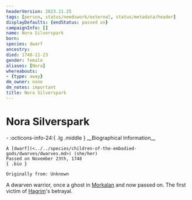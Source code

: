 ```yaml
---
headerVersion: 2023.11.25
tags: [person, status/needswork/external, status/metadata/header]
displayDefaults: {endStatus: passed on}
campaignInfo: []
name: Nora Silverspark
born:
species: dwarf
ancestry:
died: 1748-11-23
gender: female
aliases: [Nora]
whereabouts:
- {type: away}
dm_owner: none
dm_notes: important
title: Nora Silverspark
---
```

# Nora Silverspark
<div class="grid cards ext-narrow-margin ext-one-column" markdown>
- :octicons-info-24:{ .lg .middle } __Biographical Information__

    A [dwarf](<../../species/children-of-the-embodied-gods/dwarves/dwarves.md>) (she/her)  
    Passed on November 23th, 1748  
    { .bio }

    Originally from: Unknown
</div>




A dwarven warrior, once a ghost in [Morkalan](<../../cosmology/multiverse/echo-realms/shadowfolds/morkalan.md>) and now passed on. The first victim of [Hagrim](<./hagrim.md>)'s betrayal. 
